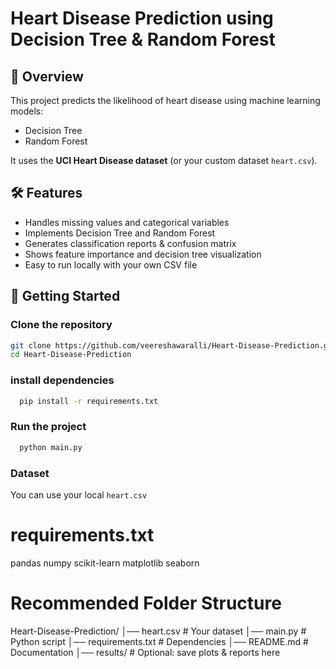 # Heart Disease Prediction using Decision Tree & Random Forest

## 📌 Overview
This project predicts the likelihood of heart disease using machine learning models:
- Decision Tree
- Random Forest

It uses the **UCI Heart Disease dataset** (or your custom dataset `heart.csv`).

## 🛠️ Features
- Handles missing values and categorical variables
- Implements Decision Tree and Random Forest
- Generates classification reports & confusion matrix
- Shows feature importance and decision tree visualization
- Easy to run locally with your own CSV file

## 🚀 Getting Started

###  Clone the repository
  ```bash
  git clone https://github.com/veereshawaralli/Heart-Disease-Prediction.git
  cd Heart-Disease-Prediction
```
### install dependencies
```bash
  pip install -r requirements.txt
```
### Run the project
```bash
  python main.py
```
### Dataset

You can use your local `heart.csv`
# requirements.txt
pandas
numpy
scikit-learn
matplotlib
seaborn
# Recommended Folder Structure
Heart-Disease-Prediction/
│── heart.csv                 # Your dataset
│── main.py                   # Python script
│── requirements.txt          # Dependencies
│── README.md                 # Documentation
│── results/                  # Optional: save plots & reports here


